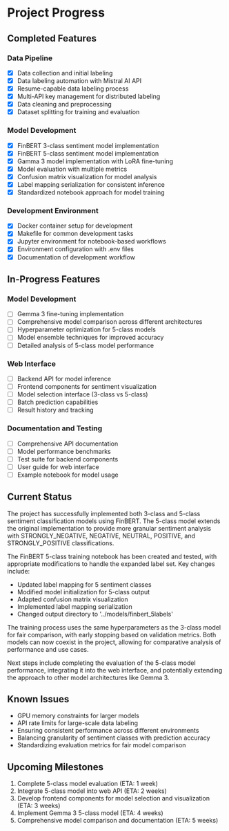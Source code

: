 # Project Progress

## Completed Features

### Data Pipeline
- [x] Data collection and initial labeling
- [x] Data labeling automation with Mistral AI API
- [x] Resume-capable data labeling process
- [x] Multi-API key management for distributed labeling
- [x] Data cleaning and preprocessing
- [x] Dataset splitting for training and evaluation

### Model Development
- [x] FinBERT 3-class sentiment model implementation
- [x] FinBERT 5-class sentiment model implementation
- [x] Gamma 3 model implementation with LoRA fine-tuning
- [x] Model evaluation with multiple metrics
- [x] Confusion matrix visualization for model analysis
- [x] Label mapping serialization for consistent inference
- [x] Standardized notebook approach for model training

### Development Environment
- [x] Docker container setup for development
- [x] Makefile for common development tasks
- [x] Jupyter environment for notebook-based workflows
- [x] Environment configuration with .env files
- [x] Documentation of development workflow

## In-Progress Features

### Model Development
- [ ] Gemma 3 fine-tuning implementation
- [ ] Comprehensive model comparison across different architectures
- [ ] Hyperparameter optimization for 5-class models
- [ ] Model ensemble techniques for improved accuracy
- [ ] Detailed analysis of 5-class model performance

### Web Interface
- [ ] Backend API for model inference
- [ ] Frontend components for sentiment visualization
- [ ] Model selection interface (3-class vs 5-class)
- [ ] Batch prediction capabilities
- [ ] Result history and tracking

### Documentation and Testing
- [ ] Comprehensive API documentation
- [ ] Model performance benchmarks
- [ ] Test suite for backend components
- [ ] User guide for web interface
- [ ] Example notebook for model usage

## Current Status

The project has successfully implemented both 3-class and 5-class sentiment classification models using FinBERT. The 5-class model extends the original implementation to provide more granular sentiment analysis with STRONGLY_NEGATIVE, NEGATIVE, NEUTRAL, POSITIVE, and STRONGLY_POSITIVE classifications.

The FinBERT 5-class training notebook has been created and tested, with appropriate modifications to handle the expanded label set. Key changes include:
- Updated label mapping for 5 sentiment classes
- Modified model initialization for 5-class output
- Adapted confusion matrix visualization
- Implemented label mapping serialization
- Changed output directory to '../models/finbert_5labels'

The training process uses the same hyperparameters as the 3-class model for fair comparison, with early stopping based on validation metrics. Both models can now coexist in the project, allowing for comparative analysis of performance and use cases.

Next steps include completing the evaluation of the 5-class model performance, integrating it into the web interface, and potentially extending the approach to other model architectures like Gemma 3.

## Known Issues

- GPU memory constraints for larger models
- API rate limits for large-scale data labeling
- Ensuring consistent performance across different environments
- Balancing granularity of sentiment classes with prediction accuracy
- Standardizing evaluation metrics for fair model comparison

## Upcoming Milestones

1. Complete 5-class model evaluation (ETA: 1 week)
2. Integrate 5-class model into web API (ETA: 2 weeks)
3. Develop frontend components for model selection and visualization (ETA: 3 weeks)
4. Implement Gemma 3 5-class model (ETA: 4 weeks)
5. Comprehensive model comparison and documentation (ETA: 5 weeks)
